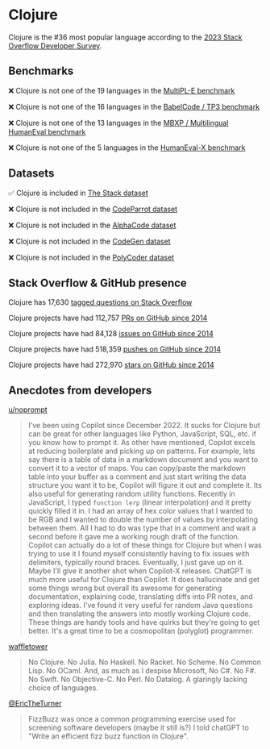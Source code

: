 # Clojure

Clojure is the #36 most popular language according to the [2023 Stack Overflow Developer Survey](https://survey.stackoverflow.co/2023/#section-most-popular-technologies-programming-scripting-and-markup-languages).

## Benchmarks

❌ Clojure is not one of the 19 languages in the [MultiPL-E benchmark](https://blog.pearai.dev/an-introduction-to-code-llm-benchmarks-for-software-engineers/#:~:text=couple%20notable%20mentions-,4.%20MultiPL%2DE,-Creator%3A%20Northeastern)

❌ Clojure is not one of the 16 languages in the [BabelCode / TP3 benchmark](https://blog.pearai.dev/an-introduction-to-code-llm-benchmarks-for-software-engineers/#:~:text=amazon%2Dscience/mxeval-,12.%20BabelCode%20/%20TP3,-Creator%3A%20Google)

❌ Clojure is not one of the 13 languages in the [MBXP / Multilingual HumanEval benchmark](https://blog.pearai.dev/an-introduction-to-code-llm-benchmarks-for-software-engineers/#:~:text=11.%20MBXP%20/%20Multilingual%20HumanEval)

❌ Clojure is not one of the 5 languages in the [HumanEval-X benchmark](https://blog.pearai.dev/an-introduction-to-code-llm-benchmarks-for-software-engineers/#:~:text=Some%20multilingual%C2%A0benchmarks-,10.%20HumanEval%2DX,-Creator%3A%20Tsinghua)

## Datasets

✅ Clojure is included in [The Stack dataset](https://arxiv.org/abs/2211.15533)

❌ Clojure is not included in the [CodeParrot dataset](https://huggingface.co/datasets/codeparrot/github-code)

❌ Clojure is not included in the [AlphaCode dataset](https://arxiv.org/abs/2203.07814)

❌ Clojure is not included in the [CodeGen dataset](https://arxiv.org/abs/2203.13474)

❌ Clojure is not included in the [PolyCoder dataset](https://arxiv.org/abs/2202.13169)

## Stack Overflow & GitHub presence

Clojure has 17,630 [tagged questions on Stack Overflow](https://stackoverflow.com/tags)

Clojure projects have had 112,757 [PRs on GitHub since 2014](https://madnight.github.io/githut/#/pull_requests/2023/3)

Clojure projects have had 84,128 [issues on GitHub since 2014](https://madnight.github.io/githut/#/issues/2023/3)

Clojure projects have had 518,359 [pushes on GitHub since 2014](https://madnight.github.io/githut/#/pushes/2023/3)

Clojure projects have had 272,970 [stars on GitHub since 2014](https://madnight.github.io/githut/#/stars/2023/3)

## Anecdotes from developers

[u/noprompt](https://www.reddit.com/r/Clojure/comments/148nhuj/comment/jo2z2n8)
> I've been using Copilot since December 2022. It sucks for Clojure but can be great for other languages like Python, JavaScript, SQL, etc. if you know how to prompt it. As other have mentioned, Copilot excels at reducing boilerplate and picking up on patterns. For example, lets say there is a table of data in a markdown document and you want to convert it to a vector of maps. You can copy/paste the markdown table into your buffer as a comment and just start writing the data structure you want it to be, Copilot will figure it out and complete it. Its also useful for generating random utility functions. Recently in JavaScript, I typed `function lerp` (linear interpolation) and it pretty quickly filled it in. I had an array of hex color values that I wanted to be RGB and I wanted to double the number of values by interpolating between them. All I had to do was type that in a comment and wait a second before it gave me a working rough draft of the function. Copilot can actually do a lot of these things for Clojure but when I was trying to use it I found myself consistently having to fix issues with delimiters, typically round braces. Eventually, I just gave up on it. Maybe I'll give it another shot when Copilot-X releases. ChatGPT is much more useful for Clojure than Copilot. It does hallucinate and get some things wrong but overall its awesome for generating documentation, explaining code, translating diffs into PR notes, and exploring ideas. I've found it very useful for random Java questions and then translating the answers into mostly working Clojure code. These things are handy tools and have quirks but they're going to get better. It's a great time to be a cosmopolitan (polyglot) programmer.

[waffletower](https://news.ycombinator.com/item?id=35803856)
> No Clojure. No Julia. No Haskell. No Racket. No Scheme. No Common Lisp. No OCaml. And, as much as I despise Microsoft, No C#. No F#. No Swift. No Objective-C. No Perl. No Datalog. A glaringly lacking choice of languages.

[@EricTheTurner](https://x.com/EricTheTurner/status/1600344406166380544?s=20)
> FizzBuzz was once a common programming exercise used for screening software developers (maybe it still is?)  I told chatGPT to "Write an efficient fizz buzz function in Clojure".